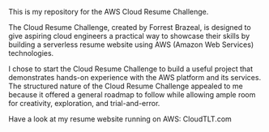 This is my repository for the AWS Cloud Resume Challenge.

The Cloud Resume Challenge, created by Forrest Brazeal, is designed to give aspiring cloud engineers a practical way to showcase their skills by building a serverless resume website using AWS (Amazon Web Services) technologies. 

I chose to start the Cloud Resume Challenge to build a useful project that demonstrates hands-on experience with the AWS platform and its services. The structured nature of the Cloud Resume Challenge appealed to me because it offered a general roadmap to follow while allowing ample room for creativity, exploration, and trial-and-error. 

Have a look at my resume website running on AWS: CloudTLT.com

